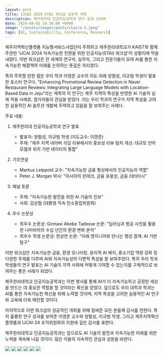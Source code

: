 ```yaml
---
layout: post
title: IJCAI 2024 STAI 워크샵 성공적 개최
description: 제주한라대 인공지능공학과 연구 성과 선보여
date: 2024-08-05 18:30:00 +0900
image: "/assets/images/posts/stai/a-1.jpeg"
tags: [AI, Sustainability, Conference, Research]
---
```


제주지역혁신플랫폼 지능형서비스사업단이 주최하고 제주한라대학교가 KAIST와 함께 주관한 'IJCAI 2024 지속가능한 전환을 위한 인공지능(STAI) 워크샵'이 성황리에 막을 내렸다. 이번 워크샵은 전 세계의 연구자, 실무자, 그리고 전문가들이 모여 AI를 통한 지속가능한 해결책의 미래를 논의하는 뜻깊은 자리였다.

특히 주목할 만한 점은 우리 학과 이영준 교수의 지도 아래 양필성, 이규범 학생이 발표한 포스터 연구다. "Enhancing Promotional Review Detection in Naver Restaurant Reviews: Integrating Large Language Models with Location-Based Data in Jeju"라는 제목의 이 연구는 제주 지역의 특성을 반영한 AI 기술의 실제 적용 사례로, 참가자들의 관심을 받았다. 이는 우리 학과의 연구가 지역 특성을 고려한 실용적인 AI 솔루션 개발에 주력하고 있음을 잘 보여주는 사례다.

주요 내용:

1. 제주한라대 인공지능공학과 연구 발표

   - 발표자: 양필성, 이규범 학생 (지도교수: 이영준)
   - 주제: "제주 지역 네이버 식당 리뷰에서의 홍보성 리뷰 탐지 개선: 대규모 언어 모델과 위치 기반 데이터의 통합"

2. 기조연설

   - Markus Leippold 교수: "지속가능한 금융 형성에서의 인공지능의 역할"
   - Peter J. Morgan 박사: "아시아의 핀테크, 금융 포용성, 금융 리터러시"

3. 패널 토론

   - 주제: "지속가능한 발전을 위한 AI 기술의 진보"
   - 사회: 김상협 (대통령 직속 탄소중립위원회)

4. 우수 논문상
   - 최우수 논문상: Girmaw Abebe Tadesse
     논문: "딥러닝과 항공 사진을 활용한 나미비아의 수십 년간의 환경 변화 분석"
   - 최우수 학생 논문상: 한상연
     논문: "미래 엔지니어와 만나는 행성 경계: AI 기반 탐구"

이번 워크샵은 지속가능한 금융, 환경 모니터링, 윤리적 AI 배치, 중소기업 역량 강화 등 다양한 주제를 다루며 AI와 지속가능성의 다면적 특성을 잘 보여주었다. 특히 우리 학과 학생들의 연구 발표는 AI 기술이 지역 사회에 어떻게 기여할 수 있는지를 구체적으로 보여주는 좋은 사례가 되었다.

제주한라대학교 인공지능공학과는 이번 행사를 통해 AI가 더 지속가능하고 공정한 세상을 만드는 데 중요한 역할을 할 것이라는 확신을 얻었다. 앞으로도 우리 대학과 학과는 AI를 통한 지속가능한 혁신을 위해 노력할 것이며, 지역 특성을 고려한 실용적인 AI 연구와 교육에 더욱 매진할 것이다.

마지막으로 이번 워크샵의 성공적인 개최를 위해 힘써준 모든 분들께 감사를 전한다. 특히 훌륭한 연구 성과를 보여준 이영준 교수와 양필성, 이규범 학생, 그리고 제주지역혁신플랫폼과 IJCAI-24 조직위원회의 지원에 깊은 감사를 표한다.

제주한라대학교 인공지능공학과는 앞으로도 AI 기술의 발전과 지속가능한 미래를 위한 노력을 계속해 나갈 것이다. 많은 이들의 지속적인 관심과 성원을 바란다.

<div class="gallery-box">
  <div class="gallery">
    <img src="/assets/images/posts/stai/a-3.jpeg" loading="lazy">
    <img src="/assets/images/posts/stai/a-4.jpeg" loading="lazy">
    <img src="/assets/images/posts/stai/a-5.jpeg" loading="lazy">
    <img src="/assets/images/posts/stai/a-6.jpeg" loading="lazy">
    <img src="/assets/images/posts/stai/a-10.jpeg" loading="lazy">
    <img src="/assets/images/posts/stai/a-14.jpeg" loading="lazy">
  </div>
</div>
